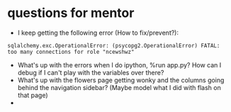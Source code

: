 # questions for mentor
- I keep getting the following error (How to fix/prevent?):

` sqlalchemy.exc.OperationalError: (psycopg2.OperationalError) FATAL:  too many connections for role "ncewshwz" `

- What's up with the errors when I do ipython, %run app.py?  How can I debug if I can't play with the variables over there?
- What's up with the flowers page getting wonky and the columns going behind the navigation sidebar?  (Maybe model what I did with flash on that page)
- 
